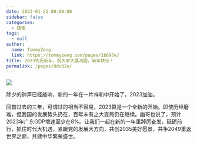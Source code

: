 ```yaml
---
date: 2023-01-22 00:00:00
sidebar: false
categories: 
  - 随笔
tags: 
  - null
author: 
  name: TommyZeng
  link: https://tommyzeng.com/pages/1b697e/
title: 2023农历新年，祝大家大展鸿图，新年快乐！
permalink: /pages/0dc82e/
---
```


![](https://gcore.jsdelivr.net/gh/TommyZeng777/picgo/img/202301252233678.png)

除夕的钟声已经敲响，新的一年在一片祥和中开始了，2023加油。

回首过去的三年，可谓过的相当不容易，2023算是一个全新的开始。即使历经磨难，但我国的发展势头扔在，百年未有之大变局仍在继续。幽哥也说了，预计2023年广东GDP增速至少在8%。让我们一起在新的一年里踔厉奋发，砥砺前行，抓住时代大机遇，紧跟党的发展大方向，共创2035美好愿景，共争2049重返世界之巅，共建中华繁荣盛世。<!-- more -->